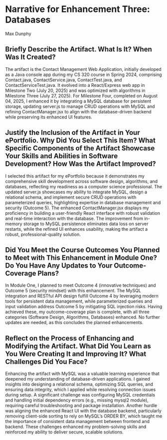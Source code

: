 # Narrative for Enhancement Three: Databases
Max Dunphy

## Briefly Describe the Artifact. What Is It? When Was It Created?
The artifact is the Contact Management Web Application, initially developed as a Java console app during my CS 320 course in Spring 2024, comprising Contact.java, ContactService.java, ContactTest.java, and ContactServiceTest.java. It evolved into a React/Express web app in Milestone Two (July 20, 2025) and was optimized with algorithms in Milestone Three (July 27, 2025). For Milestone Four, completed on August 04, 2025, I enhanced it by integrating a MySQL database for persistent storage, updating server.js to manage CRUD operations with MySQL and refining ContactManager.jsx to align with the database-driven backend while preserving its enhanced UI features.

## Justify the Inclusion of the Artifact in Your ePortfolio. Why Did You Select This Item? What Specific Components of the Artifact Showcase Your Skills and Abilities in Software Development? How Was the Artifact Improved?
I selected this artifact for my ePortfolio because it demonstrates my comprehensive skill development across software design, algorithms, and databases, reflecting my readiness as a computer science professional. The updated server.js showcases my ability to integrate MySQL, design a relational schema, and implement secure CRUD operations with parameterized queries, highlighting expertise in database management and security (Outcome 5). The enhanced ContactManager.jsx displays my proficiency in building a user-friendly React interface with robust validation and real-time interaction with the database. The improvement from in-memory storage to MySQL persistence eliminates data loss on server restarts, while the refined UI enhances usability, making the artifact a robust, professional-quality solution.

## Did You Meet the Course Outcomes You Planned to Meet with This Enhancement in Module One? Do You Have Any Updates to Your Outcome-Coverage Plans?
In Module One, I planned to meet Outcome 4 (innovative techniques) and Outcome 5 (security mindset) with this enhancement. The MySQL integration and RESTful API design fulfill Outcome 4 by leveraging modern tools for persistent data management, while parameterized queries and input validation address Outcome 5 by mitigating SQL injection risks. Having achieved these, my outcome-coverage plan is complete, with all three categories (Software Design, Algorithms, Databases) enhanced. No further updates are needed, as this concludes the planned enhancements.

## Reflect on the Process of Enhancing and Modifying the Artifact. What Did You Learn as You Were Creating It and Improving It? What Challenges Did You Face?
Enhancing the artifact with MySQL was a valuable learning experience that deepened my understanding of database-driven applications. I gained insights into designing a relational schema, optimizing SQL queries, and ensuring data integrity, which I applied while resolving connection issues during setup. A significant challenge was configuring MySQL credentials and handling initial dependency errors (e.g., missing mysql2 module), requiring careful troubleshooting and package installation. Another hurdle was aligning the enhanced React UI with the database backend, particularly removing client-side sorting to rely on MySQL’s ORDER BY, which taught me the importance of consistent data management between frontend and backend. These challenges enhanced my problem-solving skills and reinforced my ability to deliver secure, scalable solutions.